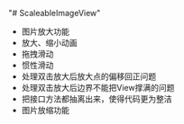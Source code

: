 "# ScaleableImageView" 
- 图片放大功能
- 放大、缩小动画
- 拖拽滑动
- 惯性滑动
- 处理双击放大后放大点的偏移回正问题
- 处理双击放大后边界不能把View撑满的问题
- 把接口方法都抽离出来，使得代码更为整洁
- 图片放缩功能